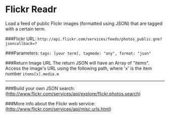 # Flickr Readr

Load a feed of public Flickr images (formatted using JSON) that are tagged with a certain term.

###Flickr URL:
`http://api.flickr.com/services/feeds/photos_public.gne?jsoncallback=?`

###Parameters:
`tags: [your term], tagmode: "any", format: "json"`

###Return Image URL
The return JSON will have an Array of "items". Access the image's URL using the following path, where 'x' is the item number
`items[x].media.m`

---

###Build your own JSON search:
(http://www.flickr.com/services/api/explore/flickr.photos.search)

###More info about the Flickr web service:
(http://www.flickr.com/services/api/misc.urls.html)